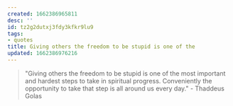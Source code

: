 ```yaml
---
created: 1662386965811
desc: ''
id: tz2g2dutxj3fdy3kfkr9lu9
tags:
- quotes
title: Giving others the freedom to be stupid is one of the
updated: 1662386976216
---
```

   
> "Giving others the freedom to be stupid is one of the most important and hardest steps to take in spiritual progress. Conveniently the opportunity to take that step is all around us every day." - Thaddeus Golas